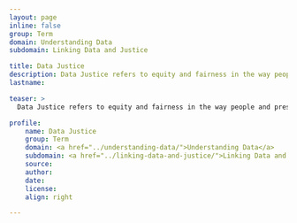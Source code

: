 ```yaml
---
layout: page
inline: false
group: Term
domain: Understanding Data
subdomain: Linking Data and Justice

title: Data Justice
description: Data Justice refers to equity and fairness in the way people and pressing social issues are disclosed, represented, and treated as a result of the collection, analysis, production, and presentation of data.
lastname: 

teaser: >
  Data Justice refers to equity and fairness in the way people and pressing social issues are disclosed, represented, and treated as a result of the collection, analysis, production, and presentation of data.

profile:
    name: Data Justice
    group: Term
    domain: <a href="../understanding-data/">Understanding Data</a>
    subdomain: <a href="../linking-data-and-justice/">Linking Data and Justice</a>
    source: 
    author: 
    date: 
    license: 
    align: right

---
```


